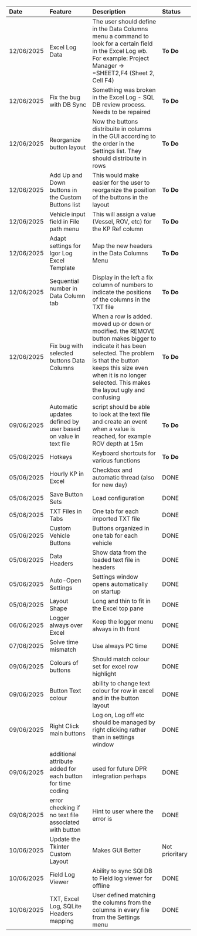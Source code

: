 | Date       | Feature                       | Description                                    | Status      |
| :--------- | :---------------------------- | :--------------------------------------------- | :---------- |
| 12/06/2025 | Excel Log Data | The user should define in the Data Columns menu a command to look for a certain field in the Excel Log wb. For example: Project Manager -> =SHEET2,F4 (Sheet 2, Cell F4)  | **To Do** |
| 12/06/2025 | Fix the bug with DB Sync | Something was broken in the Excel Log - SQL DB review process. Needs to be repaired  | **To Do** |
| 12/06/2025 | Reorganize button layout | Now the buttons distribuite in columns in the GUI according to the order in the Settings list. They should distribuite in rows | **To Do** |
| 12/06/2025 | Add Up and Down buttons in the Custom Buttons list | This would make easier for the user to reorganize the position of the buttons in the layout | **To Do** |
| 12/06/2025 | Vehicle input field in File path menu | This will assign a value (Vessel, ROV, etc) for the KP Ref column  | **To Do** |
| 12/06/2025 | Adapt settings for Igor Log Excel Template| Map the new headers in the Data Columns Menu  | **To Do** |
| 12/06/2025 | Sequential number in Data Column tab | Display in the left a fix column of numbers to indicate the positions of the columns in the TXT file  | **To Do** |
| 12/06/2025 | Fix bug with selected buttons Data Columns | When a row is added. moved up or down or modified. the REMOVE button makes bigger to indicate it has been selected. The problem is that the button keeps this size even when it is no longer selected. This makes the layout ugly and confusing  | **To Do** |
| 09/06/2025 | Automatic updates defined by user based on value in text file | script should be able to look at the text file and create an event when a value is reached, for example ROV depth at 15m | **To Do** |
| 05/06/2025 | Hotkeys                       | Keyboard shortcuts for various functions       | **To Do**       |
| 05/06/2025 | Hourly KP in Excel            | Checkbox and automatic thread (also for new day)                                   | DONE      |
| 05/06/2025 | Save Button Sets              | Load configuration                             | DONE      |
| 05/06/2025 | TXT Files in Tabs             | One tab for each imported TXT file             | DONE      |
| 05/06/2025 | Custom Vehicle Buttons        | Buttons organized in one tab for each vehicle  | DONE       |
| 05/06/2025 | Data Headers                  | Show data from the loaded text file in headers | DONE       |
| 05/06/2025 | Auto-Open Settings            | Settings window opens automatically on startup | DONE       |
| 05/06/2025 | Layout Shape                  | Long and thin to fit in the Excel top pane     | DONE      |
| 06/06/2025 | Logger always over Excel      | Keep the logger menu always in th front        | DONE        |
| 07/06/2025 | Solve time mismatch      | Use always PC time        | DONE       |
|09/06/2025 | Colours of buttons | Should match colour set for excel row highlight | DONE |
| 09/06/2025 | Button Text colour | ability to change text colour for row in excel and in the button layout| DONE |
| 09/06/2025 | Right Click main buttons | Log on, Log off etc should be managed by right clicking rather than in settings window | DONE |
| 09/06/2025 | additional attribute added for each button for time coding | used for future DPR integration perhaps | DONE |
| 09/06/2025 | error checking if no text file associated with button | Hint to user where the error is | DONE |
| 10/06/2025 | Update the Tkinter Custom Layout |   Makes GUI Better | Not prioritary | 
| 10/06/2025 | Field Log Viewer   |   Ability to sync SQl DB to Field log viewer for offline | DONE |
| 10/06/2025 | TXT, Excel Log, SQLite Headers mapping | User defined matching the columns from the columns in every file from the Settings menu| DONE |
